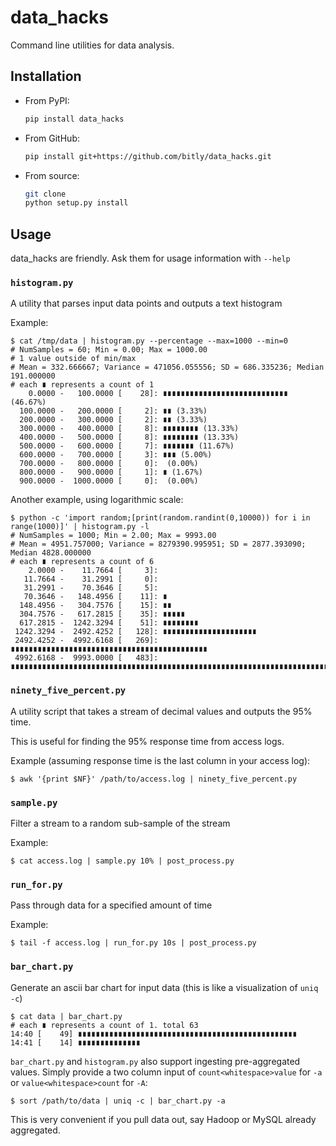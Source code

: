 # data_hacks

Command line utilities for data analysis.


## Installation

* From PyPI:
  ```sh
  pip install data_hacks
  ```
* From GitHub:
  ```sh
  pip install git+https://github.com/bitly/data_hacks.git
  ```
* From source:
  ```sh
  git clone
  python setup.py install
  ```


## Usage

data_hacks are friendly. Ask them for usage information with `--help`

### `histogram.py`

A utility that parses input data points and outputs a text histogram

Example:

```console
$ cat /tmp/data | histogram.py --percentage --max=1000 --min=0
# NumSamples = 60; Min = 0.00; Max = 1000.00
# 1 value outside of min/max
# Mean = 332.666667; Variance = 471056.055556; SD = 686.335236; Median 191.000000
# each ∎ represents a count of 1
    0.0000 -   100.0000 [    28]: ∎∎∎∎∎∎∎∎∎∎∎∎∎∎∎∎∎∎∎∎∎∎∎∎∎∎∎∎ (46.67%)
  100.0000 -   200.0000 [     2]: ∎∎ (3.33%)
  200.0000 -   300.0000 [     2]: ∎∎ (3.33%)
  300.0000 -   400.0000 [     8]: ∎∎∎∎∎∎∎∎ (13.33%)
  400.0000 -   500.0000 [     8]: ∎∎∎∎∎∎∎∎ (13.33%)
  500.0000 -   600.0000 [     7]: ∎∎∎∎∎∎∎ (11.67%)
  600.0000 -   700.0000 [     3]: ∎∎∎ (5.00%)
  700.0000 -   800.0000 [     0]:  (0.00%)
  800.0000 -   900.0000 [     1]: ∎ (1.67%)
  900.0000 -  1000.0000 [     0]:  (0.00%)
```

Another example, using logarithmic scale:

```console
$ python -c 'import random;[print(random.randint(0,10000)) for i in range(1000)]' | histogram.py -l
# NumSamples = 1000; Min = 2.00; Max = 9993.00
# Mean = 4951.757000; Variance = 8279390.995951; SD = 2877.393090; Median 4828.000000
# each ∎ represents a count of 6
    2.0000 -    11.7664 [     3]:
   11.7664 -    31.2991 [     0]:
   31.2991 -    70.3646 [     5]:
   70.3646 -   148.4956 [    11]: ∎
  148.4956 -   304.7576 [    15]: ∎∎
  304.7576 -   617.2815 [    35]: ∎∎∎∎∎
  617.2815 -  1242.3294 [    51]: ∎∎∎∎∎∎∎∎
 1242.3294 -  2492.4252 [   128]: ∎∎∎∎∎∎∎∎∎∎∎∎∎∎∎∎∎∎∎∎∎
 2492.4252 -  4992.6168 [   269]: ∎∎∎∎∎∎∎∎∎∎∎∎∎∎∎∎∎∎∎∎∎∎∎∎∎∎∎∎∎∎∎∎∎∎∎∎∎∎∎∎∎∎∎∎
 4992.6168 -  9993.0000 [   483]: ∎∎∎∎∎∎∎∎∎∎∎∎∎∎∎∎∎∎∎∎∎∎∎∎∎∎∎∎∎∎∎∎∎∎∎∎∎∎∎∎∎∎∎∎∎∎∎∎∎∎∎∎∎∎∎∎∎∎∎∎∎∎∎∎∎∎∎∎∎∎∎∎∎∎∎∎∎∎∎∎
```

### `ninety_five_percent.py`

A utility script that takes a stream of decimal values and outputs the 95% time.

This is useful for finding the 95% response time from access logs.

Example (assuming response time is the last column in your access log):

```console
$ awk '{print $NF}' /path/to/access.log | ninety_five_percent.py
```

### `sample.py`

Filter a stream to a random sub-sample of the stream

Example:

```console
$ cat access.log | sample.py 10% | post_process.py
```

### `run_for.py`

Pass through data for a specified amount of time

Example:

```console
$ tail -f access.log | run_for.py 10s | post_process.py
```

### `bar_chart.py`

Generate an ascii bar chart for input data (this is like a visualization of `uniq -c`)

```console
$ cat data | bar_chart.py
# each ∎ represents a count of 1. total 63
14:40 [    49] ∎∎∎∎∎∎∎∎∎∎∎∎∎∎∎∎∎∎∎∎∎∎∎∎∎∎∎∎∎∎∎∎∎∎∎∎∎∎∎∎∎∎∎∎∎∎∎∎∎
14:41 [    14] ∎∎∎∎∎∎∎∎∎∎∎∎∎∎
```

`bar_chart.py` and `histogram.py` also support ingesting pre-aggregated values.
Simply provide a two column input of `count<whitespace>value` for `-a` or `value<whitespace>count` for `-A`:

```console
$ sort /path/to/data | uniq -c | bar_chart.py -a
```

This is very convenient if you pull data out, say Hadoop or MySQL already aggregated.

